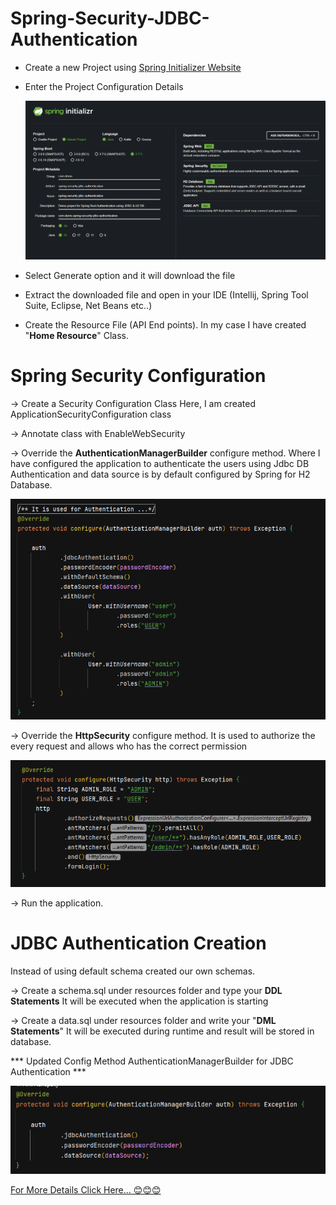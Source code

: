 # Spring-Security-JDBC-Authentication 

* Create a new Project using [Spring Initializer Website](http://start.spring.io)
* Enter the Project Configuration Details


  ![img.png](img.png)
  
* Select Generate option and it will download the file
* Extract the downloaded file and open in your IDE (Intellij, Spring Tool Suite, Eclipse, Net Beans etc..)

* Create the Resource File (API End points). In my case I have created "**Home Resource**" Class.

# Spring Security Configuration

-> Create a Security Configuration Class
    Here, I am created ApplicationSecurityConfiguration class

-> Annotate class with EnableWebSecurity

-> Override the **AuthenticationManagerBuilder** configure method. Where I have configured the application to
authenticate the users using Jdbc DB Authentication and data source is by default configured by Spring for H2 Database.

![img_1.png](img_1.png)

-> Override the **HttpSecurity** configure method. It is used to authorize the every request and allows  who has the correct permission 

![img_2.png](img_2.png)

-> Run the application.

# JDBC Authentication Creation

Instead of using default schema created our own schemas.

-> Create a schema.sql under resources folder and type your **DDL Statements** It will be executed when the application is starting

-> Create a data.sql under resources folder and write your "**DML Statements**" It will be executed during runtime and result will be stored in database.

*** Updated Config Method AuthenticationManagerBuilder for JDBC Authentication ***

![img_3.png](img_3.png)

[For More Details Click Here... 😊😊😊](https://docs.spring.io/spring-security/reference/servlet/authentication/passwords/jdbc.html#servlet-authentication-jdbc)